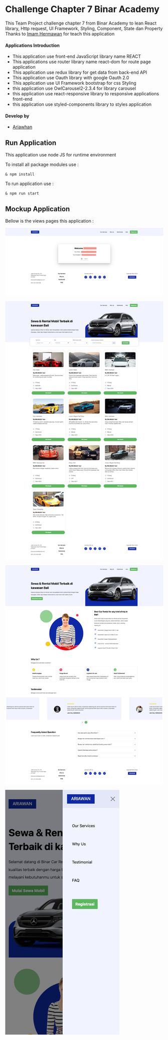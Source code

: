 # Challenge Chapter 7 Binar Academy

This Team Project challenge chapter 7 from Binar Academy
to lean React library, Http request, UI Framework, Styling, Component, State dan Property
Thanks to [Imam Hermawan](https://gitlab.com/ImamTaufiqHermawan) for teach this application

#### Applications Introduction

- This application use front-end JavaScript library name REACT
- This applications use router library name react-dom for route page application
- This application use redux library for get data from back-end API
- This application use Oauth library with google Oauth 2.0
- This application use UI Framework bootstrap for css Styling
- this application use OwlCarousel2-2.3.4 for library carousel
- this application use react-responsive library to responsive applications front-end
- this application use styled-components library to styles application

#### Develop by

- [Ariawhan](https://gitlab.com/Ariawhan)

## Run Application

This application use node JS for runtime environment

To install all package modules use :

```
& npm install

```

To run application use :

```
& npm run start

```

## Mockup Application

Bellow is the views pages this application :

![Alt-Text](/docs/auth.png)

![Alt-Text](/docs/rental.png)

![Alt-Text](/docs/landing.png)

![Alt-Text](/docs/responsive.png)
